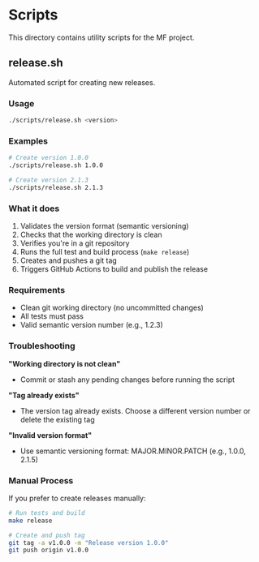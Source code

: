 # Scripts

This directory contains utility scripts for the MF project.

## release.sh

Automated script for creating new releases.

### Usage

```bash
./scripts/release.sh <version>
```

### Examples

```bash
# Create version 1.0.0
./scripts/release.sh 1.0.0

# Create version 2.1.3
./scripts/release.sh 2.1.3
```

### What it does

1. Validates the version format (semantic versioning)
2. Checks that the working directory is clean
3. Verifies you're in a git repository
4. Runs the full test and build process (`make release`)
5. Creates and pushes a git tag
6. Triggers GitHub Actions to build and publish the release

### Requirements

- Clean git working directory (no uncommitted changes)
- All tests must pass
- Valid semantic version number (e.g., 1.2.3)

### Troubleshooting

**"Working directory is not clean"**
- Commit or stash any pending changes before running the script

**"Tag already exists"**
- The version tag already exists. Choose a different version number or delete the existing tag

**"Invalid version format"**
- Use semantic versioning format: MAJOR.MINOR.PATCH (e.g., 1.0.0, 2.1.5)

### Manual Process

If you prefer to create releases manually:

```bash
# Run tests and build
make release

# Create and push tag
git tag -a v1.0.0 -m "Release version 1.0.0"
git push origin v1.0.0
```